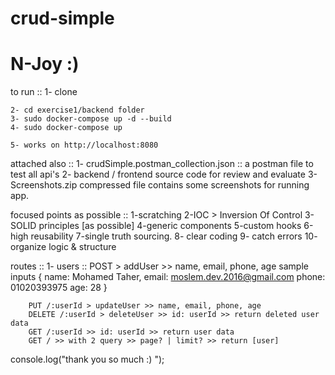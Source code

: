 # crud-simple
# N-Joy :)


to run ::
    1- clone

    2- cd exercise1/backend folder
    3- sudo docker-compose up -d --build
    4- sudo docker-compose up

    5- works on http://localhost:8080

attached also ::
    1- crudSimple.postman_collection.json :: a postman file to test all api's 
    2- backend / frontend source code for review and evaluate
    3- Screenshots.zip compressed file contains some screenshots for running app.

focused points as possible ::
    1-scratching
    2-IOC > Inversion Of Control
    3-SOLID principles [as possible]
    4-generic components
    5-custom hooks
    6-high reusability
    7-single truth sourcing.
    8- clear coding
    9- catch errors
    10- organize logic & structure


routes ::
    1- users ::
        POST > addUser >> name, email, phone, age
        sample inputs
        {
            name: Mohamed Taher,
            email: moslem.dev.2016@gmail.com
            phone: 01020393975
            age: 28
        }
        
        PUT /:userId > updateUser >> name, email, phone, age
        DELETE /:userId > deleteUser >> id: userId >> return deleted user data
        GET /:userId >> id: userId >> return user data
        GET / >> with 2 query >> page? | limit? >> return [user]

console.log("thank you so much :) ");
